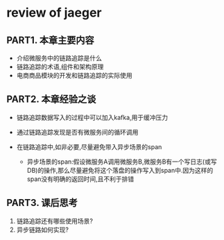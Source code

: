 # review of jaeger

## PART1. 本章主要内容

- 介绍微服务中的链路追踪是什么
- 链路追踪的术语,组件和架构原理
- 电商商品模块的开发和链路追踪的实际使用


## PART2. 本章经验之谈

- 链路追踪数据写入的过程中可以加入kafka,用于缓冲压力
- 通过链路追踪发现是否有微服务间的循环调用
- 在链路追踪中,如非必要,尽量避免带入异步场景的span

	- 异步场景的span:假设微服务A调用微服务B,微服务B有一个写日志(或写DB)的操作,那么尽量避免将这个落盘的操作写入到span中.因为这样的span没有明确的返回时间,且不利于排错

## PART3. 课后思考

1. 链路追踪还有哪些使用场景?
2. 异步链路如何实现?

